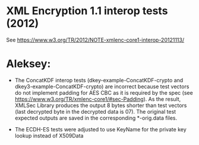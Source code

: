 # XML Encryption 1.1 interop tests (2012)

See https://www.w3.org/TR/2012/NOTE-xmlenc-core1-interop-20121113/


# Aleksey:

- The ConcatKDF interop tests (dkey-example-ConcatKDF-crypto and
dkey3-example-ConcatKDF-crypto) are incorrect because test vectors
do not implement padding for AES CBC as it is required by the spec
(see https://www.w3.org/TR/xmlenc-core1/#sec-Padding). As the result,
XMLSec Library produces the output 8 bytes shorter than test vectors
(last decrypted byte in the decrypted data is 07). The original test
expected outputs are saved in the corresponding *-orig.data files.

- The ECDH-ES tests were adjusted to use KeyName for the private key
lookup instead of X509Data
